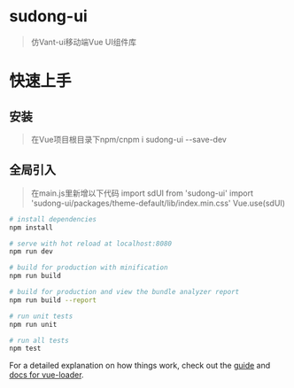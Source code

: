 # sudong-ui

> 仿Vant-ui移动端Vue UI组件库

# 快速上手

## 安装
> 在Vue项目根目录下npm/cnpm i sudong-ui --save-dev

## 全局引入
> 在main.js里新增以下代码
  import sdUI from 'sudong-ui'
  import 'sudong-ui/packages/theme-default/lib/index.min.css'
  Vue.use(sdUI)

``` bash
# install dependencies
npm install

# serve with hot reload at localhost:8080
npm run dev

# build for production with minification
npm run build

# build for production and view the bundle analyzer report
npm run build --report

# run unit tests
npm run unit

# run all tests
npm test
```

For a detailed explanation on how things work, check out the [guide](http://vuejs-templates.github.io/webpack/) and [docs for vue-loader](http://vuejs.github.io/vue-loader).
